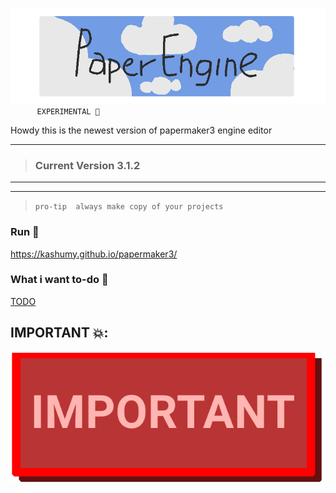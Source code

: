 ![Papermaker](https://raw.githubusercontent.com/Kashumy/assets/main/papermaker.png)
&nbsp;&nbsp;  &nbsp; &nbsp;&nbsp;&nbsp;    ` EXPERIMENTAL 🌺` &nbsp;&nbsp;&nbsp;&nbsp;   


Howdy this is the newest version of papermaker3 engine editor 
____
> ### Current Version 3.1.2
____
----
> ` pro-tip  always make copy of your projects `
### Run 🌱
https://kashumy.github.io/papermaker3/
### What i want to-do 🌵
[TODO](TODO.md)

## IMPORTANT 💥: 
[![Important Informations](https://raw.githubusercontent.com/Kashumy/assets/main/important.png)](IMPORTANT.md)


